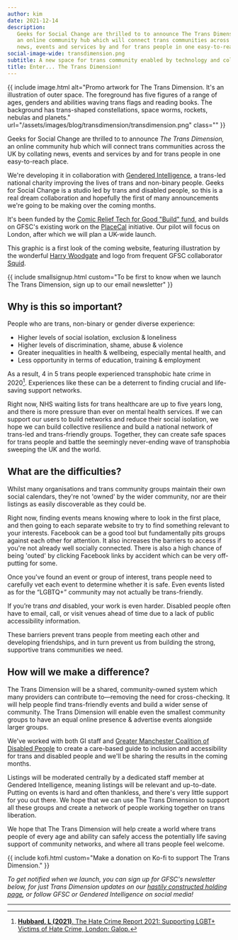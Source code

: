 ```yaml
---
author: kim
date: 2021-12-14
description:
   Geeks for Social Change are thrilled to to announce The Trans Dimension,
   an online community hub which will connect trans communities across the UK by collating
   news, events and services by and for trans people in one easy-to-reach place.
social-image-wide: transdimension.png
subtitle: A new space for trans community enabled by technology and collaboration.
title: Enter... The Trans Dimension!
---
```


{{ include image.html alt="Promo artwork for The Trans Dimension. It's an illustration of outer space. The foreground has five figures of a range of ages, genders and abilities waving trans flags and reading books. The background has trans-shaped constellations, space worms, rockets, nebulas and planets." url="/assets/images/blog/transdimension/transdimension.png" class="" }}

Geeks for Social Change are thrilled to to announce _The Trans Dimension,_ an online community hub which will connect trans communities across the UK by collating news, events and services by and for trans people in one easy-to-reach place.

We're developing it in collaboration with [Gendered Intelligence](http://genderedintelligence.co.uk/), a trans-led national charity improving the lives of trans and non-binary people. Geeks for Social Change is a studio led by trans and disabled people, so this is a real dream collaboration and hopefully the first of many announcements we're going to be making over the coming months.

It's been funded by the [Comic Relief Tech for Good "Build" fund](https://techforgoodhub.co.uk/build-fund-2021), and builds on GFSC's existing work on the [PlaceCal](https://placecal.org/) initiative. Our pilot will focus on London, after which we will plan a UK-wide launch.

This graphic is a first look of the coming website, featuring illustration by the wonderful [Harry Woodgate](https://www.harrywoodgate.com/) and logo from frequent GFSC collaborator [Squid](https://studiosquid.co.uk/).

{{ include smallsignup.html custom="To be first to know when we launch The Trans Dimension, sign up to our email newsletter" }}

## Why is this so important?

People who are trans, non-binary or gender diverse experience:

-  Higher levels of social isolation, exclusion & loneliness
-  Higher levels of discrimination, shame, abuse & violence
-  Greater inequalities in health & wellbeing, especially mental health, and
-  Less opportunity in terms of education, training & employment

As a result, 4 in 5 trans people experienced transphobic hate crime in 2020[^galop]. Experiences like these can be a deterrent to finding crucial and life-saving support networks.

Right now, NHS waiting lists for trans healthcare are up to five years long, and there is more pressure than ever on mental health services. If we can support our users to build networks and reduce their social isolation, we hope we can build collective resilience and build a national network of trans-led and trans-friendly groups. Together, they can create safe spaces for trans people and battle the seemingly never-ending wave of transphobia sweeping the UK and the world.

## What are the difficulties?

Whilst many organisations and trans community groups maintain their own social calendars, they're not 'owned' by the wider community, nor are their listings as easily discoverable as they could be.

Right now, finding events means knowing where to look in the first place, and then going to each separate website to try to find something relevant to your interests. Facebook can be a good tool but fundamentally pits groups against each other for attention. It also increases the barriers to access if you're not already well socially connected. There is also a high chance of being 'outed' by clicking Facebook links by accident which can be very off-putting for some.

Once you've found an event or group of interest, trans people need to carefully vet each event to determine whether it is safe. Even events listed as for the “LGBTQ+” community may not actually be trans-friendly.

If you’re trans _and_ disabled, your work is even harder. Disabled people often have to email, call, or visit venues ahead of time due to a lack of public accessibility information.

These barriers prevent trans people from meeting each other and developing friendships, and in turn prevent us from building the strong, supportive trans communities we need.

## How will we make a difference?

The Trans Dimension will be a shared, community-owned system which many providers can contribute to—removing the need for cross-checking. It will help people find trans-friendly events and build a wider sense of community. The Trans Dimension will enable even the smallest community groups to have an equal online presence & advertise events alongside larger groups.

We've worked with both GI staff and [Greater Manchester Coalition of Disabled People](https://gmcdp.com/) to create a care-based guide to inclusion and accessibility for trans and disabled people and we'll be sharing the results in the coming months.

Listings will be moderated centrally by a dedicated staff member at Gendered Intelligence, meaning listings will be relevant and up-to-date. Putting on events is hard and often thankless, and there's very little support for you out there. We hope that we can use The Trans Dimension to support all these groups and create a network of people working together on trans liberation.

We hope that The Trans Dimension will help create a world where trans people of every age and ability can safely access the potentially life saving support of community networks, and where all trans people feel welcome.

{{ include kofi.html custom="Make a donation on Ko-fi to support The Trans Dimension." }}

_To get notified when we launch, you can sign up for GFSC's newsletter below, for just Trans Dimension updates on our [hastily constructed holding page](http://transdimension.uk/), or follow GFSC or Gendered Intelligence on social media!_

---

[^galop]: [**Hubbard, L (2021)**. The Hate Crime Report 2021: Supporting LGBT+ Victims of Hate Crime, London: Galop.](https://galop.org.uk/resource/hate-crime-report-2021/)
